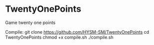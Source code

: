 # TwentyOnePoints
Game twenty one points

Compile:
git clone https://github.com/HYSM-SM/TwentyOnePoints
cd TwentyOnePoints
chmod +x compile.sh
./compile.sh

